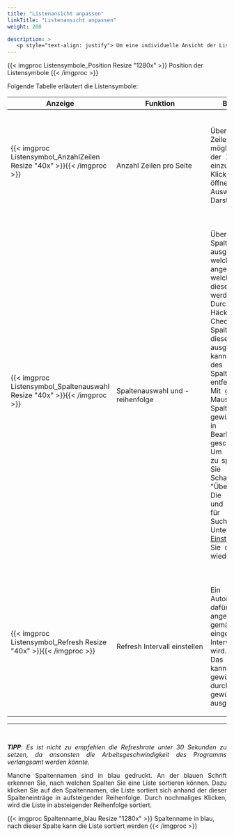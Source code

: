 ```yaml
---
title: "Listenansicht anpassen"
linkTitle: "Listenansicht anpassen"
weight: 200

description: >
   <p style="text-align: justify"> Um eine individuelle Ansicht der Listen zu erstellen, finden Sie unten rechts 3 verschiedene Symbole.</p>
---
```

{{< imgproc Listensymbole_Position Resize "1280x" >}}
Position der Listensymbole
{{< /imgproc >}}
<br>

Folgende Tabelle erläutert die Listensymbole:

|Anzeige|<div style="width:200px">Funktion</div>|Beschreibung|
|---|---|---|
|{{< imgproc Listensymbol_AnzahlZeilen Resize "40x" >}}{{< /imgproc >}}|<br> Anzahl Zeilen pro Seite|<br> <p style="text-align: justify"> Über das Zeilensymbol ist es möglich, die Anzahl der Zeilen pro Seite einzustellen. Durch Klick auf das Symbol öffnet sich eine Auswahl an Darstellungsvarianten </p>|
|{{< imgproc Listensymbol_Spaltenauswahl Resize "40x" >}}{{< /imgproc >}}|<br>Spaltenauswahl und -reihenfolge|<br> <p style="text-align: justify"> Über das Spaltensymbol kann ausgewählt werden, welche Spalten angezeigt und in welcher Reihenfolge diese angeordnet werden sollen.<br>Durch setzen eines Häckchens in der Checkbox vor dem Spaltennamen wird diese Spalte ausgewählt bzw. kann durch entfernen des Häckchens die Spalte in der Ansicht entfernt werden.<br>Mit gehaltener linker Maustaste kann ein Spaltennamen an die gewünschte Position in der Bearbeitungsbox geschoben werden.<br>Um die Änderungen zu speichern, klicken Sie auf die Schaltfläche "Übernehmen". </br> Die Spaltenauswahl und -sortierung wird für die nächste Suche gespeichert. Unter <a href="/Einstellungen/PersönlicheEinstellungen"> Persönliche Einstellungen </a> können Sie diese Einstellung wieder löschen. </p>|
|{{< imgproc Listensymbol_Refresh Resize "40x" >}}{{< /imgproc >}}|<br>Refresh Intervall einstellen|<br> <p style="text-align: justify">Ein sogenannter Autorefresh sorgt dafür, dass die angezeigte Liste gemäß des eingestellten Refresh Intervalls aktualisiert wird. <br>Das Refresh Intervall kann auf die gewünschte Länge durch klicken auf die gewünschte Zeit ausgewählt werden. </p>|
---
</br>
<p style="text-align: justify"> <I> <B>TIPP</B>: Es ist nicht zu empfehlen die Refreshrate unter 30 Sekunden zu setzen, da ansonsten die Arbeitsgeschwindigkeit des Programms verlangsamt werden könnte. </I> </p>

<p style="text-align: justify"> Manche Spaltennamen sind in blau gedruckt. An der blauen Schrift erkennen Sie, nach welchen Spalten Sie eine Liste sortieren können. Dazu klicken Sie auf den Spaltennamen, die Liste sortiert sich anhand der dieser Spalteneinträge in aufsteigender Reihenfolge. Durch nochmaliges Klicken, wird die Liste in absteigender Reihenfolge sortiert. </p>

{{< imgproc Spaltenname_blau Resize "1280x" >}}
Spaltenname in blau, nach dieser Spalte kann die Liste sortiert werden
{{< /imgproc >}}
